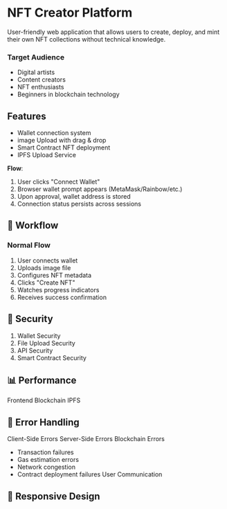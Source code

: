 # NFT Creator Platform

User-friendly web application that allows users to create, deploy, and mint their own NFT collections without technical knowledge.

### Target Audience
- Digital artists
- Content creators
- NFT enthusiasts
- Beginners in blockchain technology

## Features

* Wallet connection system
* image Upload with drag & drop
* Smart Contract NFT deployment
* IPFS Upload Service

**Flow**:
1. User clicks "Connect Wallet"
2. Browser wallet prompt appears (MetaMask/Rainbow/etc.)
3. Upon approval, wallet address is stored
4. Connection status persists across sessions

## 🔄 Workflow
### Normal Flow
1. User connects wallet
2. Uploads image file
3. Configures NFT metadata
4. Clicks "Create NFT"
5. Watches progress indicators
6. Receives success confirmation

## 🔐 Security
 1. Wallet Security
 2. File Upload Security
 3. API Security
 4. Smart Contract Security

## 📊 Performance
Frontend
Blockchain
IPFS

## 🐛 Error Handling
Client-Side Errors
Server-Side Errors
Blockchain Errors
- Transaction failures
- Gas estimation errors
- Network congestion
- Contract deployment failures
User Communication

## 📱 Responsive Design

